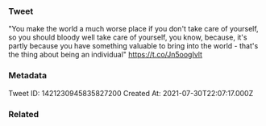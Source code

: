 ### Tweet
"You make the world a much worse place if you don't take care of yourself, so you should bloody well take care of yourself, you know, because, it's partly because you have something valuable to bring into the world - that's the thing about being an individual" https://t.co/Jn5oogIvlt

### Metadata
Tweet ID: 1421230945835827200
Created At: 2021-07-30T22:07:17.000Z

### Related

